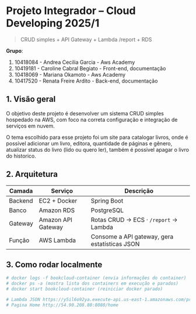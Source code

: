 # Projeto Integrador – Cloud Developing 2025/1

> CRUD simples + API Gateway + Lambda /report + RDS

**Grupo**:

1. 10418084 - Andrea Cecilia Garcia - Aws Academy
2. 10419181 - Caroline Cabral Begiato - Front-end, documentação
3. 10418069 - Mariana Okamoto - Aws Academy
4. 10417520 - Renata Freire Ardito - Back-end, documentação

## 1. Visão geral
O objetivo deste projeto é desenvolver um sistema CRUD simples hospedado na AWS, com foco na correta configuração e integração de serviços em nuvem. 

O tema escolhido para esse projeto foi um site para catalogar livros, onde é possível adicionar um livro, editora, quantidade de páginas e gênero, atualizar status do livro (lido ou quero ler), também é possivel apagar o livro do historico. 

## 2. Arquitetura

| Camada  |            Serviço            |                   Descrição                   |
|---------|-------------------------------|-----------------------------------------------|
| Backend | EC2 + Docker                  | Spring Boot                                   |
| Banco   | Amazon RDS                    | PostgreSQL                                    |
| Gateway | Amazon API Gateway            | Rotas CRUD → ECS · `/report` → Lambda         |
| Função  | AWS Lambda                    | Consome a API gateway, gera estatísticas JSON |
 
## 3. Como rodar localmente

```bash
# docker logs -f bookcloud-container (envia informações do container)
# docker ps -a (mostra lista dos containers em execução e parados)
# docker start bookcloud-container (reiniciar docker parado)

# Lambda JSON https://y5il6o92ya.execute-api.us-east-1.amazonaws.com/prod/report
# Pagina Home http://54.90.208.80:8080/home
